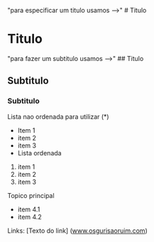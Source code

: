 "para especificar um titulo usamos -->" # Titulo

# Titulo

"para fazer um subtitulo usamos -->" ## Titulo

## Subtitulo

### Subtitulo

Lista nao ordenada para utilizar (*)

* Item 1
* item 2
* item 3
* 
  Lista ordenada
1. item 1
2. item 2
3. item 3

Topico principal

* item 4.1
* item 4.2

Links:
[Texto do link] (www.osgurisaoruim.com)
